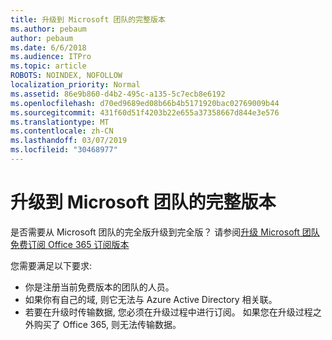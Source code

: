 ```yaml
---
title: 升级到 Microsoft 团队的完整版本
ms.author: pebaum
author: pebaum
ms.date: 6/6/2018
ms.audience: ITPro
ms.topic: article
ROBOTS: NOINDEX, NOFOLLOW
localization_priority: Normal
ms.assetid: 86e9b860-d4b2-495c-a135-5c7ecb8e6192
ms.openlocfilehash: d70ed9689ed08b66b4b5171920bac02769009b44
ms.sourcegitcommit: 431f60d51f4203b22e655a37358667d844e3e576
ms.translationtype: MT
ms.contentlocale: zh-CN
ms.lasthandoff: 03/07/2019
ms.locfileid: "30468977"
---
```

# <a name="upgrade-to-the-full-version-of-microsoft-teams"></a>升级到 Microsoft 团队的完整版本

是否需要从 Microsoft 团队的完全版升级到完全版？ 请参阅[升级 Microsoft 团队免费订阅 Office 365 订阅版本](https://docs.microsoft.com/en-us/microsoftteams/upgrade-freemium)

您需要满足以下要求:
- 你是注册当前免费版本的团队的人员。
- 如果你有自己的域, 则它无法与 Azure Active Directory 相关联。
- 若要在升级时传输数据, 您必须在升级过程中进行订阅。 如果您在升级过程之外购买了 Office 365, 则无法传输数据。


